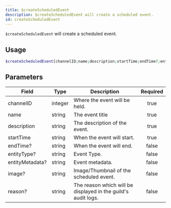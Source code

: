 ```yaml
---
title: $createScheduledEvent
description: $createScheduledEvent will create a scheduled event.
id: createScheduledEvent
---
```


`$createScheduledEvent` will create a scheduled event.

## Usage

```php
$createScheduledEvent[channelID;name;description;startTime;endTime?;entityType?;entityMetadata?;image?;reason?]
```

## Parameters

| Field           | Type    | Description                                                   | Required |
| --------------- | ------- | ------------------------------------------------------------- | :------: |
| channelID       | integer | Where the event will be held.                                 |   true   |
| name            | string  | The event title                                               |   true   |
| description     | string  | The description of the event.                                 |   true   |
| startTime       | string  | When the event will start.                                    |   true   |
| endTime?        | string  | When the event will end.                                      |  false   |
| entityType?     | string  | Event Type.                                                   |  false   |
| entityMetadata? | string  | Event metadata.                                               |  false   |
| image?          | string  | Image/Thumbnail of the scheduled event.                       |  false   |
| reason?         | string  | The reason which will be displayed in the guild's audit logs. |  false   |
